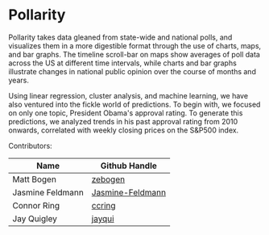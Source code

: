 # Pollarity

Pollarity takes data gleaned from state-wide and national polls, and visualizes them in a more digestible format through the use of charts, maps, and bar graphs. The timeline scroll-bar on maps show averages of poll data across the US at different time intervals, while charts and bar graphs illustrate changes in national public opinion over the course of months and years.

Using linear regression, cluster analysis, and machine learning, we have also ventured into the fickle world of predictions. To begin with, we focused on only one topic, President Obama's approval rating. To generate this predictions, we analyzed trends in his past approval rating from 2010 onwards, correlated with weekly closing prices on the S&P500 index.

Contributors:

Name             | Github Handle
---------------- | ------------------
Matt Bogen       | [zebogen](https://github.com/zebogen)
Jasmine Feldmann | [Jasmine-Feldmann](https://github.com/Jasmine-Feldmann)
Connor Ring      | [ccring](https://github.com/ccring)
Jay Quigley      | [jayqui](https://github.com/jayqui)

